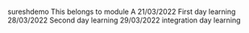  sureshdemo
This belongs to module A
21/03/2022   First day learning
28/03/2022   Second day learning
29/03/2022   integration day learning
